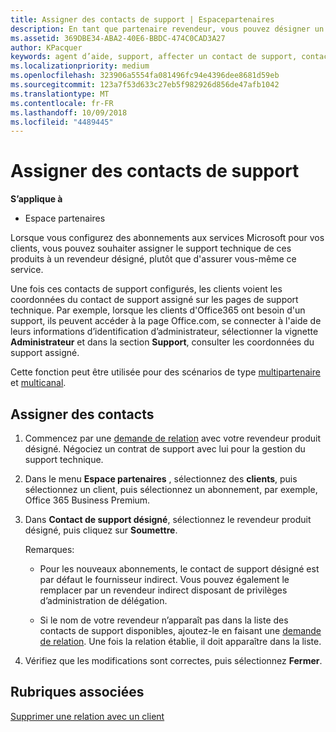 ```yaml
---
title: Assigner des contacts de support | Espacepartenaires
description: En tant que partenaire revendeur, vous pouvez désigner un revendeur comme contact de support.
ms.assetid: 369DBE34-ABA2-40E6-BBDC-474C0CAD3A27
author: KPacquer
keywords: agent d’aide, support, affecter un contact de support, contact chargé du support
ms.localizationpriority: medium
ms.openlocfilehash: 323906a5554fa081496fc94e4396dee8681d59eb
ms.sourcegitcommit: 123a7f53d633c27eb5f982926d856de47afb1042
ms.translationtype: MT
ms.contentlocale: fr-FR
ms.lasthandoff: 10/09/2018
ms.locfileid: "4489445"
---
```

# <a name="assign-support-contacts"></a>Assigner des contacts de support

**S’applique à**

-  Espace partenaires

Lorsque vous configurez des abonnements aux services Microsoft pour vos clients, vous pouvez souhaiter assigner le support technique de ces produits à un revendeur désigné, plutôt que d'assurer vous-même ce service.

Une fois ces contacts de support configurés, les clients voient les coordonnées du contact de support assigné sur les pages de support technique. Par exemple, lorsque les clients d'Office365 ont besoin d'un support, ils peuvent accéder à la page Office.com, se connecter à l'aide de leurs informations d’identification d’administrateur, sélectionner la vignette **Administrateur** et dans la section **Support**, consulter les coordonnées du support assigné.

Cette fonction peut être utilisée pour des scénarios de type [multipartenaire](multipartner.md) et [multicanal](multichannel.md). 

<a href="" id="assigncontacts"></a>
## <a name="assign-contacts"></a>Assigner des contacts

1.  Commencez par une [demande de relation](request-a-relationship-with-a-customer.md) avec votre revendeur produit désigné. Négociez un contrat de support avec lui pour la gestion du support technique.

2.  Dans le menu **Espace partenaires** , sélectionnez des **clients**, puis sélectionnez un client, puis sélectionnez un abonnement, par exemple, Office 365 Business Premium.

3.  Dans **Contact de support désigné**, sélectionnez le revendeur produit désigné, puis cliquez sur **Soumettre**. 

    Remarques: 
    
    *  Pour les nouveaux abonnements, le contact de support désigné est par défaut le fournisseur indirect. Vous pouvez également le remplacer par un revendeur indirect disposant de privilèges d’administration de délégation.
    
    *  Si le nom de votre revendeur n’apparaît pas dans la liste des contacts de support disponibles, ajoutez-le en faisant une [demande de relation](request-a-relationship-with-a-customer.md). Une fois la relation établie, il doit apparaître dans la liste.  

4.  Vérifiez que les modifications sont correctes, puis sélectionnez **Fermer**.

## <a name="related-topics"></a>Rubriques associées

[Supprimer une relation avec un client](remove-a-relationship.md)